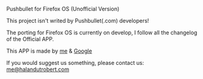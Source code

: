 Pushbullet for Firefox OS (Unofficial Version)

This project isn't writed by Pushbullet(.com) developers!

The porting for Firefox OS is currently on develop, I follow all the changelog of the Official APP.


This APP is made by <a href="http://halandutrobert.com">me</a> & <a href="https://developers.google.com/web/fundamentals/getting-started/">Google</a>

If you would suggest us something, please contact us: me@halandutrobert.com
